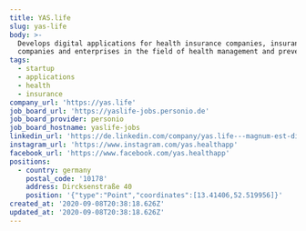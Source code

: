 ```yaml
---
title: YAS.life
slug: yas-life
body: >-
  Develops digital applications for health insurance companies, insurance
  companies and enterprises in the field of health management and prevention
tags:
  - startup
  - applications
  - health
  - insurance
company_url: 'https://yas.life'
job_board_url: 'https://yaslife-jobs.personio.de'
job_board_provider: personio
job_board_hostname: yaslife-jobs
linkedin_url: 'https://de.linkedin.com/company/yas.life---magnum-est-digital-health-gmbh'
instagram_url: 'https://www.instagram.com/yas.healthapp'
facebook_url: 'https://www.facebook.com/yas.healthapp'
positions:
  - country: germany
    postal_code: '10178'
    address: Dircksenstraße 40
    position: '{"type":"Point","coordinates":[13.41406,52.519956]}'
created_at: '2020-09-08T20:38:18.626Z'
updated_at: '2020-09-08T20:38:18.626Z'
---
```


